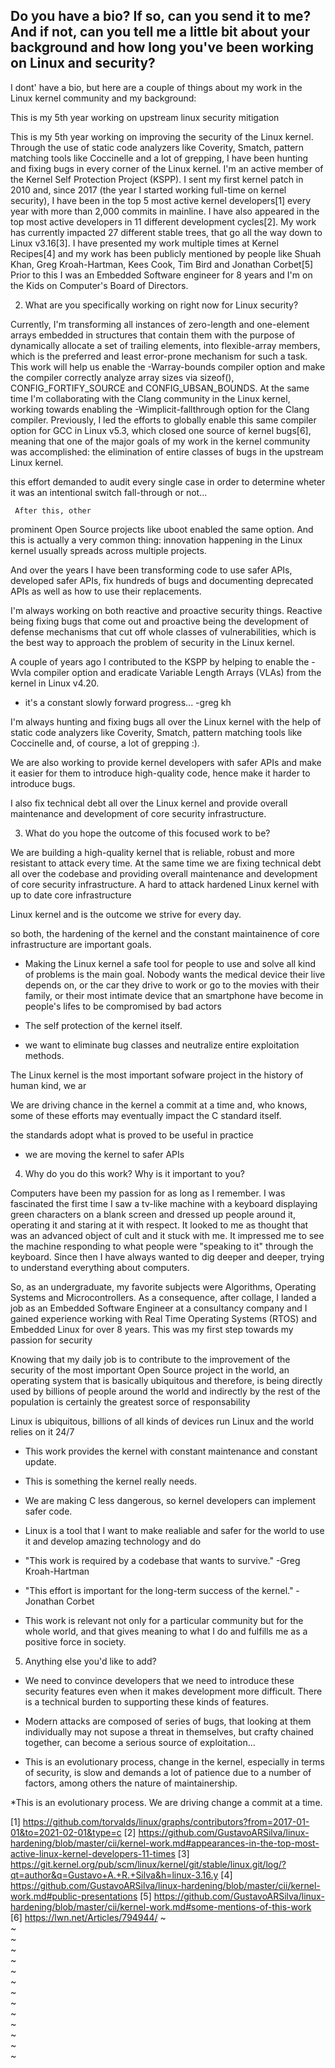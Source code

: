 ## Do you have a bio? If so, can you send it to me? And if not, can you tell me a little bit about your background and how long you've been working on Linux and security?

I dont' have a bio, but here are a couple of things about my work in the
Linux kernel community and my background:

This is my 5th year working on upstream linux security mitigation

This is my 5th year working on improving the security of the Linux kernel.
Through the use of static code analyzers like Coverity, Smatch, pattern
matching tools like Coccinelle and a lot of grepping, I have been hunting
and fixing bugs in every corner of the Linux kernel.
I'm an active member of the Kernel Self Protection Project (KSPP). I sent
my first kernel patch in 2010 and, since 2017 (the year I started working
full-time on kernel security), I have been in the top 5 most active kernel
developers[1] every year with more than 2,000 commits in mainline. I have
also appeared in the top most active developers in 11 different development
cycles[2]. My work has currently impacted 27 different stable trees, that
go all the way down to Linux v3.16[3]. I have presented my work multiple
times at Kernel Recipes[4] and my work has been publicly mentioned by
people like Shuah Khan, Greg Kroah-Hartman, Kees Cook, Tim Bird and Jonathan
Corbet[5] Prior to this I was an Embedded Software engineer for 8 years
and I'm on the Kids on Computer's Board of Directors.

2. What are you specifically working on right now for Linux security?

Currently, I'm transforming all instances of zero-length and one-element
arrays embedded in structures that contain them with the purpose of
dynamically allocate a set of trailing elements, into flexible-array
members, which is the preferred and least error-prone mechanism for such
a task. This work will help us enable the -Warray-bounds compiler
option and make the compiler correctly analyze array sizes via sizeof(),
CONFIG_FORTIFY_SOURCE and CONFIG_UBSAN_BOUNDS.  At the same time I'm
collaborating with the Clang community in the Linux kernel, working
towards enabling the -Wimplicit-fallthrough option for the Clang compiler.
Previously, I led the efforts to globally enable this same compiler option
for GCC in Linux v5.3, which closed one source of kernel bugs[6], meaning
that one of the major goals of my work in the kernel community was
accomplished: the elimination of entire classes of bugs in the upstream
Linux kernel.

  this effort demanded to audit every single case in order to determine wheter
it was an intentional switch fall-through or not...

     After this, other
prominent Open Source projects like uboot enabled the same option. And
this is actually a very common thing: innovation happening in the Linux
kernel usually spreads across multiple projects.

And over the years I have been transforming code to use safer APIs, developed
safer APIs, fix hundreds of bugs and documenting deprecated APIs as well
as how to use their replacements.

I'm always working on both reactive and proactive security things. Reactive
being fixing bugs that come out and proactive being the development of
defense mechanisms that cut off whole classes of vulnerabilities, which is
the best way to approach the problem of security in the Linux kernel.

A couple of years ago I contributed to the KSPP by helping to enable the
-Wvla compiler option and eradicate Variable Length Arrays (VLAs) from the kernel
in Linux v4.20.

* it's a constant slowly forward progress... -greg kh

I'm always hunting and fixing bugs all over the Linux kernel with the help
of static code analyzers like Coverity, Smatch, pattern matching tools like
Coccinelle and, of course, a lot of grepping :).

We are also working to provide kernel developers with safer APIs
and make it easier for them to introduce high-quality code, hence
make it harder to introduce bugs.

I also fix technical debt all over the Linux kernel and provide overall
maintenance and development of core security infrastructure.

3. What do you hope the outcome of this focused work to be?

We are building a high-quality kernel that is reliable, robust and more
resistant to attack every time. At the same time we are fixing technical
debt all over the codebase and providing overall maintenance and
development of core security infrastructure. A hard to attack hardened
Linux kernel with up to date core infrastructure

Linux kernel and is the outcome we strive for every day.

so both, the hardening of the kernel and the constant maintainence of
core infrastructure are important goals.

* Making the Linux kernel a safe tool for people to use and solve all kind
of problems is the main goal. Nobody wants the medical device their live
depends on, or the car they drive to work or go to the movies with their
family, or their most intimate device that an smartphone have become in
people's lifes to be compromised by bad actors

* The self protection of the kernel itself.

* we want to eliminate bug classes and neutralize entire exploitation methods.

The Linux kernel is the most important sofware project in the
history of human kind, we ar

We are driving chance in the kernel a commit at a time and, who knows, some
of these efforts may eventually impact the C standard itself.

the standards adopt what is proved to be useful in practice

* we are moving the kernel to safer APIs

4. Why do you do this work? Why is it important to you?

Computers have been my passion for as long as I remember. I was
fascinated the first time I saw a tv-like machine with a keyboard
displaying green characters on a blank screen and dressed up people
around it, operating it and staring at it with respect. It looked to me
as thought that was an advanced object of cult and it stuck with me. It
impressed me to see the machine responding to what people were "speaking
to it" through the keyboard. Since then I have always wanted to dig
deeper and deeper, trying to understand everything about computers.

So, as an undergraduate, my favorite subjects were Algorithms, Operating
Systems and Microcontrollers. As a consequence, after collage, I landed
a job as an Embedded Software Engineer at a consultancy company and I
gained experience working with Real Time Operating Systems (RTOS) and
Embedded Linux for over 8 years. This was my first step towards my
passion for security


Knowing that my daily job is to contribute to the improvement of the
security of the most important Open Source project in the world, an
operating system that is basically ubiquitous and
therefore, is being directly used by billions of people around the world
and indirectly by the rest of the population is certainly the greatest
sorce of responsability

Linux is ubiquitous, billions of all kinds of devices run Linux and the
world relies on it 24/7

* This work provides the kernel with constant maintenance and constant update.

* This is something the kernel really needs.

* We are making C less dangerous, so kernel developers can implement safer
  code.

* Linux is a tool that I want to make realiable and safer for the world
to use it and develop amazing technology and do

* "This work is required by a codebase that wants to survive." -Greg Kroah-Hartman

* "This effort is important for the long-term success of the kernel." -Jonathan Corbet

* This work is relevant not only for a particular community but for the whole
world, and that gives meaning to what I do and fulfills me as a positive
force in society.

5. Anything else you'd like to add?

* We need to convince developers that we need to introduce these security
features even when it makes development more difficult. There is a
technical burden to supporting these kinds of features.

* Modern attacks are composed of series of bugs, that looking at them
individually may not supose a threat in themselves, but crafty chained
together, can become a serious source of exploitation...

* This is an evolutionary process, change in the kernel, especially in terms
of security, is slow and demands a lot of patience due to a number of factors,
among others the nature of maintainership.

*This is an evolutionary process. We are driving change a commit at a time.

[1] https://github.com/torvalds/linux/graphs/contributors?from=2017-01-01&to=2021-02-01&type=c
[2] https://github.com/GustavoARSilva/linux-hardening/blob/master/cii/kernel-work.md#appearances-in-the-top-most-active-linux-kernel-developers-11-times
[3] https://git.kernel.org/pub/scm/linux/kernel/git/stable/linux.git/log/?qt=author&q=Gustavo+A.+R.+Silva&h=linux-3.16.y
[4] https://github.com/GustavoARSilva/linux-hardening/blob/master/cii/kernel-work.md#public-presentations
[5] https://github.com/GustavoARSilva/linux-hardening/blob/master/cii/kernel-work.md#some-mentions-of-this-work
[6] https://lwn.net/Articles/794944/
~                                                                                                                                                                                                                                                                                                                                                                                                                                                                                                                                                                                                                                                                                                                                                                                                                                                                                                                                                                                                                                                                                                                                                                                                                                                                      
~                                                                                                                                                                                                                                                                                                                                                                                                                                                                                                                                                                                                                                                                                                                                                                                                                                                                                                                                                                                                                                                                                                                                                                                                                                                                      
~                                                                                                                                                                                                                                                                                                                                                                                                                                                                                                                                                                                                                                                                                                                                                                                                                                                                                                                                                                                                                                                                                                                                                                                                                                                                      
~                                                                                                                                                                                                                                                                                                                                                                                                                                                                                                                                                                                                                                                                                                                                                                                                                                                                                                                                                                                                                                                                                                                                                                                                                                                                      
~                                                                                                                                                                                                                                                                                                                                                                                                                                                                                                                                                                                                                                                                                                                                                                                                                                                                                                                                                                                                                                                                                                                                                                                                                                                                      
~                                                                                                                                                                                                                                                                                                                                                                                                                                                                                                                                                                                                                                                                                                                                                                                                                                                                                                                                                                                                                                                                                                                                                                                                                                                                      
~                                                                                                                                                                                                                                                                                                                                                                                                                                                                                                                                                                                                                                                                                                                                                                                                                                                                                                                                                                                                                                                                                                                                                                                                                                                                      
~                                                                                                                                                                                                                                                                                                                                                                                                                                                                                                                                                                                                                                                                                                                                                                                                                                                                                                                                                                                                                                                                                                                                                                                                                                                                      
~                                                                                                                                                                                                                                                                                                                                                                                                                                                                                                                                                                                                                                                                                                                                                                                                                                                                                                                                                                                                                                                                                                                                                                                                                                                                      
~                                                                                                                                                                                                                                                                                                                                                                                                                                                                                                                                                                                                                                                                                                                                                                                                                                                                                                                                                                                                                                                                                                                                                                                                                                                                      
~                                                                                                                                                                                                                                                                                                                                                                                                                                                                                                                                                                                                                                                                                                                                                                                                                                                                                                                                                                                                                                                                                                                                                                                                                                                                      
~                                                                                                                                                                                                                                                                                                                                                                                                                                                                                                                                                                                                                                                                                                                                                                                                                                                                                                                                                                                                                                                                                                                                                                                                                                                                      
~                                                                                                                                                                                                                                                                                                                                                                                                                                                                                                                                                                                                                                                                                                                                                                                                                                                                                                                                                                                                                                                                                                                                                                                                                                                                      
~                                                                                                       
